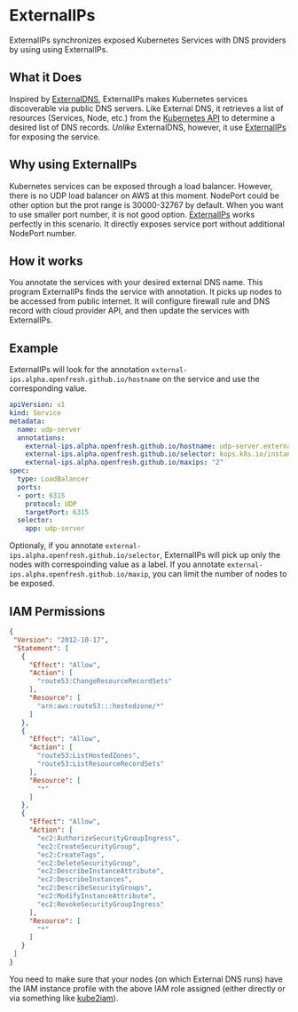 # ExternalIPs
ExternalIPs synchronizes exposed Kubernetes Services with DNS providers by using using ExternalIPs.

## What it Does

Inspired by [ExternalDNS](https://github.com/kubernetes-incubator/external-dns), ExternalIPs makes Kubernetes services discoverable via public DNS servers. Like External DNS, it retrieves a list of resources (Services, Node, etc.) from the [Kubernetes API](https://kubernetes.io/docs/api/) to determine a desired list of DNS records. *Unlike* ExternalDNS, however, it use [ExternalIPs](https://kubernetes.io/docs/concepts/services-networking/service/#external-ips) for exposing the service.

## Why using ExternalIPs

Kubernetes services can be exposed through a load balancer. However, there is no UDP load balancer on AWS at this moment. NodePort could be other option but the prot range is 30000-32767 by default. When you want to use smaller port number, it is not good option. [ExternalIPs](https://kubernetes.io/docs/concepts/services-networking/service/#external-ips) works perfectly in this scenario. It directly exposes service port without additional NodePort number.

## How it works

You annotate the services with your desired external DNS name. This program ExternalIPs finds the service with annotation. It picks up nodes to be accessed from public internet. It will configure firewall rule and DNS record with cloud provider API, and then update the services with ExternalIPs.

## Example

ExternalIPs will look for the annotation `external-ips.alpha.openfresh.github.io/hostname` on the service and use the corresponding value.

```yaml
apiVersion: v1
kind: Service
metadata:
  name: udp-server
  annotations:
    external-ips.alpha.openfresh.github.io/hostname: udp-server.external-ips-test.my-org.com.
    external-ips.alpha.openfresh.github.io/selector: kops.k8s.io/instancegroup=general
    external-ips.alpha.openfresh.github.io/maxips: "2"
spec:
  type: LoadBalancer
  ports:
  - port: 6315
    protocol: UDP
    targetPort: 6315
  selector:
    app: udp-server
```

Optionaly, if you annotate `external-ips.alpha.openfresh.github.io/selector`, ExternalIPs will pick up only  the nodes with correspoinding value as a label. If you annotate `external-ips.alpha.openfresh.github.io/maxip`, you can limit the number of nodes to be exposed.

## IAM Permissions

```json
{
 "Version": "2012-10-17",
 "Statement": [
   {
     "Effect": "Allow",
     "Action": [
       "route53:ChangeResourceRecordSets"
     ],
     "Resource": [
       "arn:aws:route53:::hostedzone/*"
     ]
   },
   {
     "Effect": "Allow",
     "Action": [
       "route53:ListHostedZones",
       "route53:ListResourceRecordSets"
     ],
     "Resource": [
       "*"
     ]
   },
   {
     "Effect": "Allow",
     "Action": [
       "ec2:AuthorizeSecurityGroupIngress",
       "ec2:CreateSecurityGroup",
       "ec2:CreateTags",
       "ec2:DeleteSecurityGroup",
       "ec2:DescribeInstanceAttribute",
       "ec2:DescribeInstances",
       "ec2:DescribeSecurityGroups",
       "ec2:ModifyInstanceAttribute",
       "ec2:RevokeSecurityGroupIngress"
     ],
     "Resource": [
       "*"
     ]
   }
 ]
}
```

You need to make sure that your nodes (on which External DNS runs) have the IAM instance profile with the above IAM role assigned (either directly or via something like [kube2iam](https://github.com/jtblin/kube2iam)).